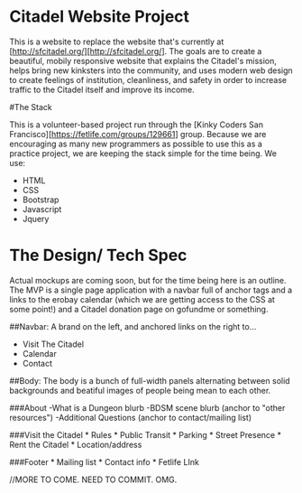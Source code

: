 # Citadel Website Project

This is a website to replace the website that's currently at [http://sfcitadel.org/][http://sfcitadel.org/]. The goals are to create a beautiful, mobily responsive website that explains the Citadel's mission, helps bring new kinksters into the community, and uses modern web design to create feelings of institution, cleanliness, and safety in order to increase traffic to the Citadel itself and improve its income.

#The Stack

This is a volunteer-based project run through the [Kinky Coders San Francisco][https://fetlife.com/groups/129661] group. Because we are encouraging as many new programmers as possible to use this as a practice project, we are keeping the stack simple for the time being. We use:
* HTML
* CSS
* Bootstrap
* Javascript
* Jquery

# The Design/ Tech Spec

Actual mockups are coming soon, but for the time being here is an outline.
The MVP is a single page application with a navbar full of anchor tags and a links to the erobay calendar (which we are getting access to the CSS at some point!) and a Citadel donation page on gofundme or something.

##Navbar:
A brand on the left, and anchored links on the right to...
* Visit The Citadel
* Calendar
* Contact

##Body:
The body is a bunch of full-width panels alternating between solid backgrounds and beatiful images of people being mean to each other.

###About
	-What is a Dungeon blurb
	-BDSM scene blurb (anchor to "other resources")
	-Additional Questions (anchor to contact/mailing list)

###Visit the Citadel
	* Rules
	* Public Transit
	* Parking
	* Street Presence
	* Rent the Citadel
	* Location/address

###Footer
	* Mailing list
	* Contact info
	* Fetlife LInk

//MORE TO COME. NEED TO COMMIT. OMG.